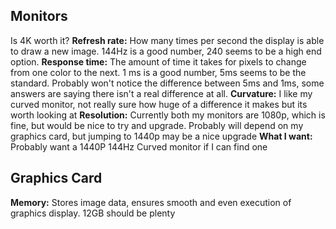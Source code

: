 ## Monitors
Is 4K worth it?
**Refresh rate:** How many times per second the display is able to draw a new image. 144Hz is a good number, 240 seems to be a high end option.
**Response time:** The amount of time it takes for pixels to change from one color to the next. 1 ms is a good number, 5ms seems to be the standard. Probably won't notice the difference between 5ms and 1ms, some answers are saying there isn't a real difference at all. 
**Curvature:** I like my curved monitor, not really sure how huge of a difference it makes but its worth looking at
**Resolution:** Currently both my monitors are 1080p, which is fine, but would be nice to try and upgrade. Probably will depend on my graphics card, but jumping to 1440p may be a nice upgrade 
**What I want:** Probably want a 1440P 144Hz Curved monitor if I can find one

## Graphics Card
**Memory:** Stores image data, ensures smooth and even execution of graphics display. 12GB should be plenty